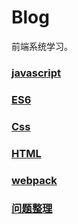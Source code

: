 # Blog
前端系统学习。

### [javascript](blog/javascript.md)

### [ES6](blog/es6.md)

### [Css](blog/css.md)

### [HTML](blog/html.md)

### [webpack](blog/webpack.md)

### [问题整理](blog/interview.md)

